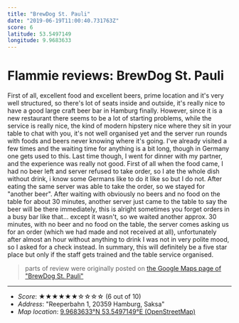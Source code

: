 ```yaml
---
title: "BrewDog St. Pauli"
date: "2019-06-19T11:00:40.731763Z"
score: 6
latitude: 53.5497149
longitude: 9.9683633
---
```

# Flammie reviews: BrewDog St. Pauli

First of all, excellent food and excellent beers, prime location and
it's very well structured, so there's lot of seats inside and outside,
it's really nice to have a good large craft beer bar in Hamburg
finally. However, since it is a new restaurant there seems to be a lot
of starting problems, while the service is really nice, the kind of
modern hipstery nice where they sit in your table to chat with you,
it's not well organised yet and the server run rounds with foods and
beers never knowing where it's going. I've already visited a few times
and the waiting time for anything is a bit long, though in Germany one
gets used to this. Last time though, I went for dinner with my partner,
and the experience was really not good. First of all when the food
came, I had no beer left and server refused to take order, so I ate
the whole dish without drink, i know some Germans like to do it like so
but I do not. After eating the same server was able to take the order,
so we stayed for \"another beer\". After waiting with obviously no beers
and no food on the table for about 30 minutes, another server just came
to the table to say the beer will be there immediately, this is alright
sometimes you forget orders in a busy bar like that... except it wasn't,
so we waited another approx. 30 minutes, with no beer and no food on
the table, the server comes asking us for an order (which we had made
and not received at all), unfortunately after almost an hour without
anything to drink I was not in very polite mood, so I asked for a check
instead. In summary, this will definitely be a five star place but only
if the staff gets trained and the table service organised.

> parts of review were originally posted on [the Google Maps page of
  "BrewDog St. Pauli"](https://www.google.com/maps/place//data=!4m2!3m1!1s0x0:0x900a56223a48bfcb)
* * *
- *Score*: ★★★★★★☆☆☆☆ (6 out of 10)
- *Address*: "Reeperbahn 1, 20359 Hamburg, Saksa"
- *Map location*: [9.9683633°N 53.5497149°E (OpenStreetMap)](https://www.openstreetmap.org/?mlat=53.5497149&mlon=9.9683633&zoom=12)
